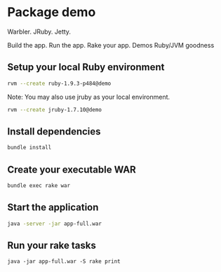 # Package demo

Warbler.
JRuby.
Jetty.

Build the app. Run the app. Rake your app. Demos Ruby/JVM goodness

## Setup your local Ruby environment

```bash
rvm --create ruby-1.9.3-p484@demo
```

Note: You may also use jruby as your local environment.
```bash
rvm --create jruby-1.7.10@demo
```

## Install dependencies

```bash
bundle install
```

## Create your executable WAR

```bash
bundle exec rake war
```

## Start the application

```bash
java -server -jar app-full.war
```

## Run your rake tasks

```
java -jar app-full.war -S rake print
```